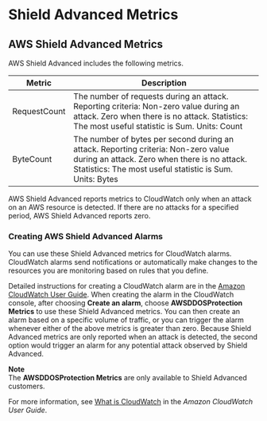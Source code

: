 # Shield Advanced Metrics<a name="set-ddos-alarms"></a>

## AWS Shield Advanced Metrics<a name="shield-metrics"></a>

AWS Shield Advanced includes the following metrics\.


| Metric | Description | 
| --- | --- | 
| RequestCount | The number of requests during an attack\. Reporting criteria: Non\-zero value during an attack\. Zero when there is no attack\. Statistics: The most useful statistic is Sum\. Units: Count  | 
| ByteCount | The number of bytes per second during an attack\. Reporting criteria: Non\-zero value during an attack\. Zero when there is no attack\. Statistics: The most useful statistic is Sum\. Units: Bytes  | 

AWS Shield Advanced reports metrics to CloudWatch only when an attack on an AWS resource is detected\. If there are no attacks for a specified period, AWS Shield Advanced reports zero\.

### Creating AWS Shield Advanced Alarms<a name="shield-alarms"></a>

You can use these Shield Advanced metrics for CloudWatch alarms\. CloudWatch alarms send notifications or automatically make changes to the resources you are monitoring based on rules that you define\.

Detailed instructions for creating a CloudWatch alarm are in the [Amazon CloudWatch User Guide](http://docs.aws.amazon.com/AmazonCloudWatch/latest/DeveloperGuide/AlarmThatSendsEmail.html)\. When creating the alarm in the CloudWatch console, after choosing **Create an alarm**, choose **AWSDDOSProtection Metrics** to use these Shield Advanced metrics\. You can then create an alarm based on a specific volume of traffic, or you can trigger the alarm whenever either of the above metrics is greater than zero\. Because Shield Advanced metrics are only reported when an attack is detected, the second option would trigger an alarm for any potential attack observed by Shield Advanced\.

**Note**  
The **AWSDDOSProtection Metrics** are only available to Shield Advanced customers\.

For more information, see [What is CloudWatch](http://docs.aws.amazon.com/AmazonCloudWatch/latest/DeveloperGuide/WhatIsCloudWatch.html) in the *Amazon CloudWatch User Guide*\.